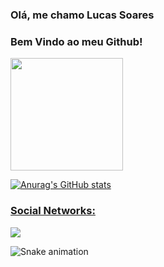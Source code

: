 ### Olá, me chamo Lucas Soares

### Bem Vindo ao meu Github!

<div>
  <a href="https://github.com/LucasSSDK">
  <img height="180em" src="https://github-readme-stats.vercel.app/api/top-langs/?username=LucasSSDK&layout=compact&langs_count=7&theme=dracula"/>
    
![Anurag's GitHub stats](https://github-readme-stats.vercel.app/api?username=anuraghazra&show_icons=true&theme=radical)
    
    
  ### Social Networks:

<div>
  
  <a href="https://www.linkedin.com/in/" target="_blank"><img src="https://img.shields.io/badge/-LinkedIn-%230077B5?style=for-the-badge&logo=linkedin&logoColor=white" target="_blank"></a>   
</div>

  ![Snake animation](https://github.com/wheslleyrimar/wheslleyrimar/blob/output/github-contribution-grid-snake.svg)

 
